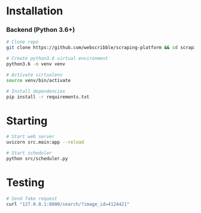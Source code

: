 # Installation

### Backend (Python 3.6+)

```sh
# Clone repo
git clone https://github.com/webscribble/scraping-platform && cd scraping-platform

# Create python3.6 virtual environment
python3.6 -m venv venv

# Activate virtualenv
source venv/bin/activate

# Install dependencies
pip install -r requirements.txt
```

# Starting

```sh
# Start web server
uvicorn src.main:app --reload

# Start scheduler
python src/scheduler.py
```

# Testing

```sh
# Send fake request
curl "127.0.0.1:8000/search/?image_id=4124421"
```